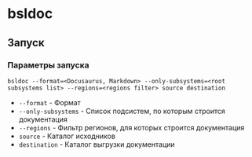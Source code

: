 # bsldoc

## Запуск

### Параметры запуска

`bsldoc --format=<Docusaurus, Markdown> --only-subsystems=<root subsystems list> --regions=<regions filter> source destination`
* `--format` - Формат
* `--only-subsystems` - Список подсистем, по которым строится документация
* `--regions` - Фильтр регионов, для которых строится документация
* `source` - Каталог исходников
* `destination` - Каталог выгрузки документации